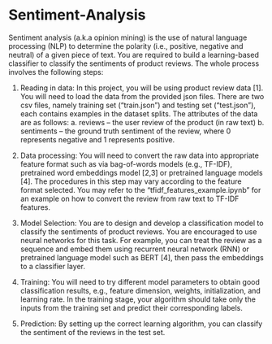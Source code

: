 # Sentiment-Analysis
Sentiment analysis (a.k.a opinion mining) is the use of natural language processing (NLP) to determine
the polarity (i.e., positive, negative and neutral) of a given piece of text. You are required to build a
learning-based classifier to classify the sentiments of product reviews. The whole process involves the
following steps:
1. Reading in data: In this project, you will be using product review data [1]. You will need to
load the data from the provided json files. There are two csv files, namely training set
(“train.json”) and testing set (“test.json”), each contains examples in the dataset splits. The
attributes of the data are as follows:
a. reviews – the user review of the product (in raw text)
b. sentiments – the ground truth sentiment of the review, where 0 represents negative
and 1 represents positive.

2. Data processing: You will need to convert the raw data into appropriate feature format such
as via bag-of-words models (e.g., TF-IDF), pretrained word embeddings model [2,3] or
pretrained language models [4]. The procedures in this step may vary according to the feature
format selected. You may refer to the “tfidf_features_example.ipynb” for an example on how
to convert the review from raw text to TF-IDF features.
3. Model Selection: You are to design and develop a classification model to classify the
sentiments of product reviews. You are encouraged to use neural networks for this task. For
example, you can treat the review as a sequence and embed them using recurrent neural
network (RNN) or pretrained language model such as BERT [4], then pass the embeddings to
a classifier layer.

4. Training: You will need to try different model parameters to obtain good classification results,
e.g., feature dimension, weights, initialization, and learning rate. In the training stage, your
algorithm should take only the inputs from the training set and predict their corresponding
labels.
5. Prediction: By setting up the correct learning algorithm, you can classify the sentiment of the
reviews in the test set.
